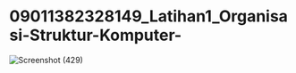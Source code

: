 # 09011382328149_Latihan1_Organisasi-Struktur-Komputer-


![Screenshot (429)](https://github.com/Akbarwdngrh/09011382328149_Latihan1_Organisasi-Struktur-Komputer-/assets/146687810/1e96dd09-e0c8-4cf0-919f-5b4365a331c2)
